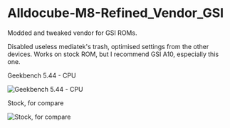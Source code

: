 # Alldocube-M8-Refined_Vendor_GSI
Modded and tweaked vendor for GSI ROMs.

Disabled useless mediatek's trash, optimised settings from the other devices. Works on stock ROM, but I recommend GSI A10, especially this one.

Geekbench 5.44 - CPU

![Geekbench 5.44 - CPU](https://github.com/LordArrin/different_trash/blob/main/Screenshot_20220208.jpg)

Stock, for compare

![Stock, for compare](https://github.com/LordArrin/different_trash/blob/main/Screenshot_30.png)


